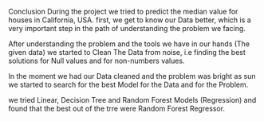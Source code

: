 Conclusion
During the project we tried to predict the median value for houses in California, USA. first, we get to know our Data better, which is a very important step in the path of understanding the problem we facing.

After understanding the problem and the tools we have in our hands (The given data) we started to Clean The Data from noise, i.e finding the best solutions for Null values and for non-numbers values.

In the moment we had our Data cleaned and the problem was bright as sun we started to search for the best Model for the Data and for the Problem.

we tried Linear, Decision Tree and Random Forest Models (Regression) and found that the best out of the trre were Random Forest Regressor.
